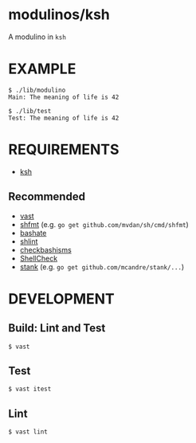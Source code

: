 # modulinos/ksh

A modulino in `ksh`

# EXAMPLE

```console
$ ./lib/modulino
Main: The meaning of life is 42

$ ./lib/test
Test: The meaning of life is 42
```

# REQUIREMENTS

* [ksh](http://www.kornshell.com)

## Recommended

* [vast](http://github.com/mcandre/vast)
* [shfmt](https://github.com/mvdan/sh) (e.g. `go get github.com/mvdan/sh/cmd/shfmt`)
* [bashate](https://pypi.python.org/pypi/bashate/0.5.1)
* [shlint](https://rubygems.org/gems/shlint)
* [checkbashisms](https://sourceforge.net/projects/checkbaskisms/)
* [ShellCheck](https://hackage.haskell.org/package/ShellCheck)
* [stank](https://github.com/mcandre/stank) (e.g. `go get github.com/mcandre/stank/...`)

# DEVELOPMENT

## Build: Lint and Test

```console
$ vast
```

## Test

```console
$ vast itest
```

## Lint

```console
$ vast lint
```
